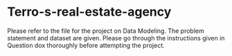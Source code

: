 # Terro-s-real-estate-agency
Please refer to the file for the project on Data Modeling. The problem statement and dataset are given.
Please go through the instructions given in Question dox thoroughly before attempting the project.
